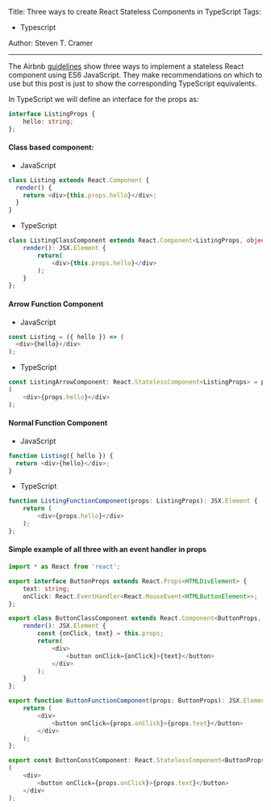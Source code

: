 Title: Three ways to create React Stateless Components in TypeScript
Tags: 
  - Typescript 

Author: Steven T. Cramer

---

The Airbnb [guidelines](https://github.com/airbnb/javascript/tree/master/react#class-vs-reactcreateclass-vs-stateless) show three ways to implement a stateless React component using ES6 JavaScript. They make recommendations on which to use but this post is just to show the corresponding TypeScript equivalents.

In TypeScript we will define an interface for the props as:

```typescript
interface ListingProps {
    hello: string;
};
```

#### Class based component:

* JavaScript

```javascript
class Listing extends React.Component {
  render() {
    return <div>{this.props.hello}</div>;
  }
}
```
* TypeScript
```typescript
class ListingClassComponent extends React.Component<ListingProps, object> {
    render(): JSX.Element {
        return(
            <div>{this.props.hello}</div>
        );
    }
};
```
#### Arrow Function Component

* JavaScript

```javascript
const Listing = ({ hello }) => (
  <div>{hello}</div>
);
```

* TypeScript

```typescript
const ListingArrowComponent: React.StatelessComponent<ListingProps> = props => 
(
    <div>{props.hello}</div>
);
```

#### Normal Function Component

* JavaScript

```javascript
function Listing({ hello }) {
  return <div>{hello}</div>;
}
```
* TypeScript
```typescript
function ListingFunctionComponent(props: ListingProps): JSX.Element {
    return (
        <div>{props.hello}</div>
    );
};
```
#### Simple example of all three with an event handler in props

```typescript
import * as React from 'react';

export interface ButtonProps extends React.Props<HTMLDivElement> {
    text: string;
    onClick: React.EventHandler<React.MouseEvent<HTMLButtonElement>>;
};

export class ButtonClassComponent extends React.Component<ButtonProps, object> {
    render(): JSX.Element {
        const {onClick, text} = this.props;
        return(
            <div>
                <button onClick={onClick}>{text}</button>
            </div>
        );
    }
};

export function ButtonFunctionComponent(props: ButtonProps): JSX.Element {
    return (
        <div>
            <button onClick={props.onClick}>{props.text}</button>
        </div>
    );
};

export const ButtonConstComponent: React.StatelessComponent<ButtonProps> = props => 
(
    <div>
        <button onClick={props.onClick}>{props.text}</button>
    </div>
);
```

